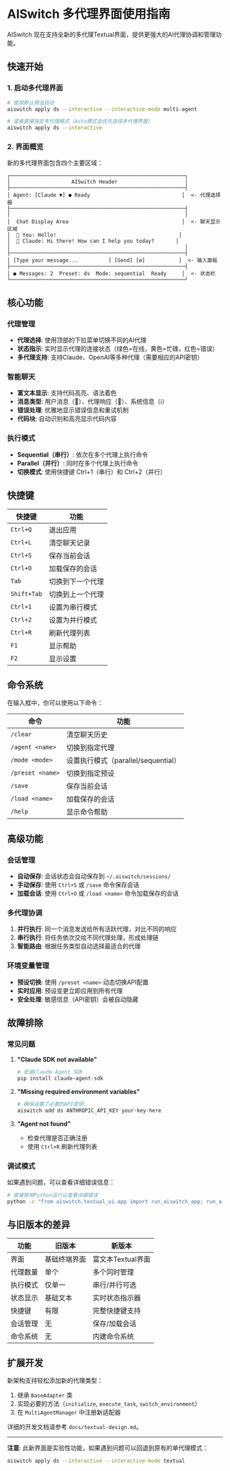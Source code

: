 # AISwitch 多代理界面使用指南

AISwitch 现在支持全新的多代理Textual界面，提供更强大的AI代理协调和管理功能。

## 快速开始

### 1. 启动多代理界面

```bash
# 使用默认预设启动
aiswitch apply ds --interactive --interactive-mode multi-agent

# 或者直接指定多代理模式（auto模式会优先选择多代理界面）
aiswitch apply ds --interactive
```

### 2. 界面概览

新的多代理界面包含四个主要区域：

```
┌─────────────────────────────────────────────────────────┐
│                    AISwitch Header                      │
├─────────────────────────────────────────────────────────┤
│ Agent: [Claude ▼] ● Ready                              │  <- 代理选择器
├─────────────────────────────────────────────────────────┤
│                                                         │
│  Chat Display Area                                     │  <- 聊天显示区域
│  👤 You: Hello!                                        │
│  🤖 Claude: Hi there! How can I help you today?       │
│                                                         │
├─────────────────────────────────────────────────────────┤
│ [Type your message...          ] [Send] [⚙️]           │  <- 输入面板
├─────────────────────────────────────────────────────────┤
│ ● Messages: 2  Preset: ds  Mode: sequential  Ready     │  <- 状态栏
└─────────────────────────────────────────────────────────┘
```

## 核心功能

### 代理管理

- **代理选择**: 使用顶部的下拉菜单切换不同的AI代理
- **状态指示**: 实时显示代理的连接状态（绿色=在线，黄色=忙碌，红色=错误）
- **多代理支持**: 支持Claude、OpenAI等多种代理（需要相应的API密钥）

### 智能聊天

- **富文本显示**: 支持代码高亮、语法着色
- **消息类型**: 用户消息（👤）、代理响应（🤖）、系统信息（ℹ️）
- **错误处理**: 优雅地显示错误信息和重试机制
- **代码块**: 自动识别和高亮显示代码内容

### 执行模式

- **Sequential（串行）**: 依次在多个代理上执行命令
- **Parallel（并行）**: 同时在多个代理上执行命令
- **切换模式**: 使用快捷键 Ctrl+1（串行）和 Ctrl+2（并行）

## 快捷键

| 快捷键 | 功能 |
|--------|------|
| `Ctrl+Q` | 退出应用 |
| `Ctrl+L` | 清空聊天记录 |
| `Ctrl+S` | 保存当前会话 |
| `Ctrl+O` | 加载保存的会话 |
| `Tab` | 切换到下一个代理 |
| `Shift+Tab` | 切换到上一个代理 |
| `Ctrl+1` | 设置为串行模式 |
| `Ctrl+2` | 设置为并行模式 |
| `Ctrl+R` | 刷新代理列表 |
| `F1` | 显示帮助 |
| `F2` | 显示设置 |

## 命令系统

在输入框中，你可以使用以下命令：

| 命令 | 功能 |
|------|------|
| `/clear` | 清空聊天历史 |
| `/agent <name>` | 切换到指定代理 |
| `/mode <mode>` | 设置执行模式（parallel/sequential） |
| `/preset <name>` | 切换到指定预设 |
| `/save` | 保存当前会话 |
| `/load <name>` | 加载保存的会话 |
| `/help` | 显示命令帮助 |

## 高级功能

### 会话管理

- **自动保存**: 会话状态会自动保存到 `~/.aiswitch/sessions/`
- **手动保存**: 使用 `Ctrl+S` 或 `/save` 命令保存会话
- **加载会话**: 使用 `Ctrl+O` 或 `/load <name>` 命令加载保存的会话

### 多代理协调

1. **并行执行**: 同一个消息发送给所有活跃代理，对比不同的响应
2. **串行执行**: 将任务依次交给不同代理处理，形成处理链
3. **智能路由**: 根据任务类型自动选择最适合的代理

### 环境变量管理

- **预设切换**: 使用 `/preset <name>` 动态切换API配置
- **实时应用**: 预设变更立即应用到所有代理
- **安全处理**: 敏感信息（API密钥）会被自动隐藏

## 故障排除

### 常见问题

1. **"Claude SDK not available"**
   ```bash
   # 安装Claude Agent SDK
   pip install claude-agent-sdk
   ```

2. **"Missing required environment variables"**
   ```bash
   # 确保设置了必要的API密钥
   aiswitch add ds ANTHROPIC_API_KEY your-key-here
   ```

3. **"Agent not found"**
   - 检查代理是否正确注册
   - 使用 `Ctrl+R` 刷新代理列表

### 调试模式

如果遇到问题，可以查看详细错误信息：

```bash
# 直接使用Python运行以查看详细错误
python -c "from aiswitch.textual_ui.app import run_aiswitch_app; run_aiswitch_app('ds')"
```

## 与旧版本的差异

| 功能 | 旧版本 | 新版本 |
|------|-------|--------|
| 界面 | 基础终端界面 | 富文本Textual界面 |
| 代理数量 | 单个 | 多个同时管理 |
| 执行模式 | 仅单一 | 串行/并行可选 |
| 状态显示 | 基础文本 | 实时状态指示器 |
| 快捷键 | 有限 | 完整快捷键支持 |
| 会话管理 | 无 | 保存/加载会话 |
| 命令系统 | 无 | 内建命令系统 |

## 扩展开发

新架构支持轻松添加新的代理类型：

1. 继承 `BaseAdapter` 类
2. 实现必要的方法（`initialize`, `execute_task`, `switch_environment`）
3. 在 `MultiAgentManager` 中注册新适配器

详细的开发文档请参考 `docs/textual-design.md`。

---

**注意**: 此新界面是实验性功能，如果遇到问题可以回退到原有的单代理模式：
```bash
aiswitch apply ds --interactive --interactive-mode textual
```